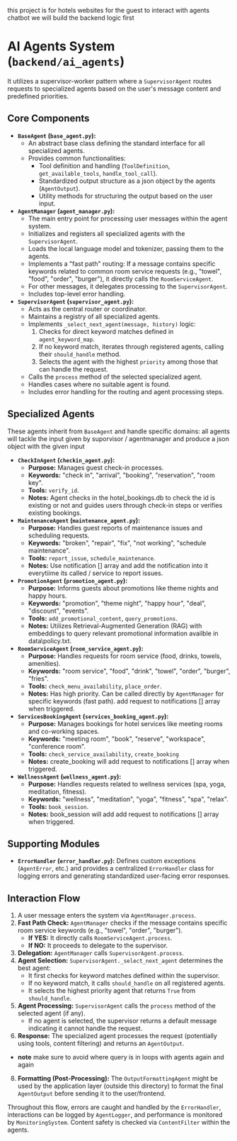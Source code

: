 this project is for hotels websites for the guest to interact with agents chatbot 
we will build the backend logic first 

# AI Agents System (`backend/ai_agents`)
 It utilizes a supervisor-worker pattern where a `SupervisorAgent` routes requests to specialized agents based on the user's message content and predefined priorities.

## Core Components

*   **`BaseAgent` (`base_agent.py`):**
    *   An abstract base class defining the standard interface for all specialized agents.
    *   Provides common functionalities:
        *   Tool definition and handling (`ToolDefinition`, `get_available_tools`, `handle_tool_call`).
        *   Standardized output structure as a json object by the agents (`AgentOutput`).
        *   Utility methods for structuring the output based on the user input.
*   **`AgentManager` (`agent_manager.py`):**
    *   The main entry point for processing user messages within the agent system.
    *   Initializes and registers all specialized agents with the `SupervisorAgent`.
    *   Loads the local language model and tokenizer, passing them to the agents.
    *   Implements a "fast path" routing: If a message contains specific keywords related to common room service requests (e.g., "towel", "food", "order", "burger"), it directly calls the `RoomServiceAgent`.
    *   For other messages, it delegates processing to the `SupervisorAgent`.
    *   Includes top-level error handling.
*   **`SupervisorAgent` (`supervisor_agent.py`):**
    *   Acts as the central router or coordinator.
    *   Maintains a registry of all specialized agents.
    *   Implements `_select_next_agent(message, history)` logic:
        1.  Checks for direct keyword matches defined in `agent_keyword_map`.
        2.  If no keyword match, iterates through registered agents, calling their `should_handle` method.
        3.  Selects the agent with the highest `priority` among those that can handle the request.
    *   Calls the `process` method of the selected specialized agent.
    *   Handles cases where no suitable agent is found.
    *   Includes error handling for the routing and agent processing steps.

## Specialized Agents

These agents inherit from `BaseAgent` and handle specific domains:
all agents will tackle the input given by suporvisor / agentmanager and produce a json object with the given input 
*   **`CheckInAgent` (`checkin_agent.py`):**
    *   **Purpose:** Manages guest check-in processes.
    *   **Keywords:** "check in", "arrival", "booking", "reservation", "room key".
    *   **Tools:** `verify_id`.
    *   **Notes:** Agent checks in the hotel_bookings.db to check the id is existing or not and  guides users through check-in steps or verifies existing bookings.
*   **`MaintenanceAgent` (`maintenance_agent.py`):**
    *   **Purpose:** Handles guest reports of maintenance issues and scheduling requests.
    *   **Keywords:** "broken", "repair", "fix", "not working", "schedule maintenance".
    *   **Tools:** `report_issue`, `schedule_maintenance`.
    *   **Notes:** Use notification [] array and add the notification into it everytiime its called / service to report issues.
*   **`PromotionAgent` (`promotion_agent.py`):**
    *   **Purpose:** Informs guests about promotions like theme nights and happy hours.
    *   **Keywords:** "promotion", "theme night", "happy hour", "deal", "discount", "events".
    *   **Tools:** `add_promotional_content`, `query_promotions`.
    *   **Notes:** Utilizes Retrieval-Augmented Generation (RAG) with embeddings to query relevant promotional information availble in data\policy.txt.
*   **`RoomServiceAgent` (`room_service_agent.py`):**
    *   **Purpose:** Handles requests for room service (food, drinks, towels, amenities).
    *   **Keywords:** "room service", "food", "drink", "towel", "order", "burger", "fries".
    *   **Tools:** `check_menu_availability`, `place_order`.
    *   **Notes:** Has high priority. Can be called directly by `AgentManager` for specific keywords (fast path). add request to notifications [] array when triggered.
*   **`ServicesBookingAgent` (`services_booking_agent.py`):**
    *   **Purpose:** Manages bookings for hotel services like meeting rooms and co-working spaces.
    *   **Keywords:** "meeting room", "book", "reserve", "workspace", "conference room".
    *   **Tools:**  `check_service_availability`, `create_booking`
    *   **Notes:** create_booking will add request to notifications [] array when triggered.
*   **`WellnessAgent` (`wellness_agent.py`):**
    *   **Purpose:** Handles requests related to wellness services (spa, yoga, meditation, fitness).
    *   **Keywords:** "wellness", "meditation", "yoga", "fitness", "spa", "relax".
    *   **Tools:**  `book_session`.
    *   **Notes:** book_session will add add request to notifications [] array when triggered.


## Supporting Modules


*   **`ErrorHandler` (`error_handler.py`):** Defines custom exceptions (`AgentError`, etc.) and provides a centralized `ErrorHandler` class for logging errors and generating standardized user-facing error responses.
## Interaction Flow

1.  A user message enters the system via `AgentManager.process`.
2.  **Fast Path Check:** `AgentManager` checks if the message contains specific room service keywords (e.g., "towel", "order", "burger").
    *   **If YES:** It directly calls `RoomServiceAgent.process`.
    *   **If NO:** It proceeds to delegate to the supervisor.
3.  **Delegation:** `AgentManager` calls `SupervisorAgent.process`.
4.  **Agent Selection:** `SupervisorAgent._select_next_agent` determines the best agent:
    *   It first checks for keyword matches defined within the supervisor.
    *   If no keyword match, it calls `should_handle` on all registered agents.
    *   It selects the highest priority agent that returns `True` from `should_handle`.
5.  **Agent Processing:** `SupervisorAgent` calls the `process` method of the selected agent (if any).
    *   If no agent is selected, the supervisor returns a default message indicating it cannot handle the request.
6.  **Response:** The specialized agent processes the request (potentially using tools, content filtering) and returns an `AgentOutput`.
* **note** make sure to avoid where query is in loops with agents again and again 
8.  **Formatting (Post-Processing):** The `OutputFormattingAgent` might be used by the application layer (outside this directory) to format the final `AgentOutput` before sending it to the user/frontend.

Throughout this flow, errors are caught and handled by the `ErrorHandler`, interactions can be logged by `AgentLogger`, and performance is monitored by `MonitoringSystem`. Content safety is checked via `ContentFilter` within the agents.